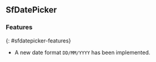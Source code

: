## SfDatePicker

### Features
{: #sfdatepicker-features}

* A new date format `DD/MM/YYYY` has been implemented.